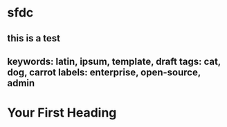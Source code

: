 # sfdc

this is a test
---
keywords: latin, ipsum, template, draft
tags: cat, dog, carrot
labels: enterprise, open-source, admin
---

# Your First Heading


